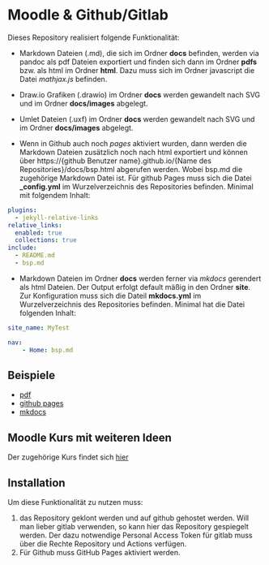 # Moodle & Github/Gitlab
Dieses Repository realisiert folgende Funktionalität:
- Markdown Dateien (.md), die sich im Ordner **docs** befinden, werden via pandoc als pdf Dateien exportiert und finden sich dann im Ordner **pdfs** bzw. als html im Ordner **html**. Dazu muss sich im Ordner javascript die Datei *mathjax.js* befinden.

- Draw.io Grafiken (.drawio) im Ordner **docs** werden gewandelt nach SVG und im Ordner **docs/images** abgelegt.
- Umlet Dateien (.uxf) im Ordner **docs** werden gewandelt nach SVG und im Ordner **docs/images** abgelegt.

- Wenn in Github auch noch *pages* aktiviert wurden, dann werden die Markdown Dateien zusätzlich noch nach html exportiert und können über https://{github Benutzer name}.github.io/{Name des Repositories}/docs/bsp.html abgerufen werden. Wobei bsp.md die zugehörige Markdown Datei ist. Für github Pages muss sich die Datei **_config.yml** im Wurzelverzeichnis des Repositories befinden. Minimal mit folgendem Inhalt:

```yml
plugins:
  - jekyll-relative-links
relative_links:
  enabled: true
  collections: true
include:
  - README.md
  - bsp.md 
```

- Markdown Dateien im Ordner **docs** werden ferner via *mkdocs* gerendert als html Dateien. Der Output erfolgt default mäßig in den Ordner **site**. Zur Konfiguration muss sich die Dateil **mkdocs.yml** im Wurzelverzeichnis des Repositories befinden. Minimal hat die Datei folgenden Inhalt:

```yml
site_name: MyTest

nav:
    - Home: bsp.md
```

## Beispiele

- [pdf ](https://github.com/jtuttas/moodle_gitlab/raw/master/pdfs/bsp.md.pdf)
- [github pages](https://jtuttas.github.io/moodle_gitlab/html/bsp.md.html)
- [mkdocs](https://jtuttas.github.io/moodle_gitlab/site/bsp/index.html)


## Moodle Kurs mit weiteren Ideen
Der zugehörige Kurs findet sich [hier](https://moodle.mm-bbs.de/moodle/course/view.php?id=2659)

## Installation
Um diese Funktionalität zu nutzen muss:
1. das Repository geklont werden und auf github gehostet werden. Will man lieber gitlab verwenden, so kann hier das Repository gespiegelt werden. Der dazu notwendige Personal Access Token für gitlab muss über die Rechte Repository und Actions verfügen.
2. Für Github muss GitHub Pages aktiviert werden.
